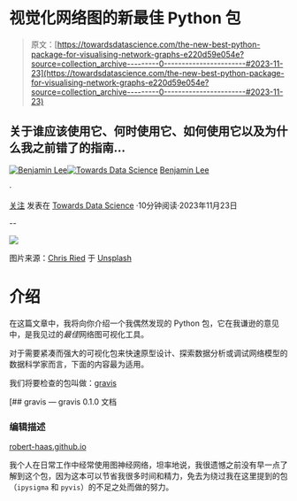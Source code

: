 # 视觉化网络图的新最佳 Python 包

> 原文：[https://towardsdatascience.com/the-new-best-python-package-for-visualising-network-graphs-e220d59e054e?source=collection_archive---------0-----------------------#2023-11-23](https://towardsdatascience.com/the-new-best-python-package-for-visualising-network-graphs-e220d59e054e?source=collection_archive---------0-----------------------#2023-11-23)

## 关于谁应该使用它、何时使用它、如何使用它以及为什么我之前错了的指南…

[](https://medium.com/@bl3e967?source=post_page-----e220d59e054e--------------------------------)[![Benjamin Lee](../Images/a369931c73019143609812354c773151.png)](https://medium.com/@bl3e967?source=post_page-----e220d59e054e--------------------------------)[](https://towardsdatascience.com/?source=post_page-----e220d59e054e--------------------------------)[![Towards Data Science](../Images/a6ff2676ffcc0c7aad8aaf1d79379785.png)](https://towardsdatascience.com/?source=post_page-----e220d59e054e--------------------------------) [Benjamin Lee](https://medium.com/@bl3e967?source=post_page-----e220d59e054e--------------------------------)

·

[关注](https://medium.com/m/signin?actionUrl=https%3A%2F%2Fmedium.com%2F_%2Fsubscribe%2Fuser%2F4d3d41f467d1&operation=register&redirect=https%3A%2F%2Ftowardsdatascience.com%2Fthe-new-best-python-package-for-visualising-network-graphs-e220d59e054e&user=Benjamin+Lee&userId=4d3d41f467d1&source=post_page-4d3d41f467d1----e220d59e054e---------------------post_header-----------) 发表在 [Towards Data Science](https://towardsdatascience.com/?source=post_page-----e220d59e054e--------------------------------) ·10分钟阅读·2023年11月23日[](https://medium.com/m/signin?actionUrl=https%3A%2F%2Fmedium.com%2F_%2Fvote%2Ftowards-data-science%2Fe220d59e054e&operation=register&redirect=https%3A%2F%2Ftowardsdatascience.com%2Fthe-new-best-python-package-for-visualising-network-graphs-e220d59e054e&user=Benjamin+Lee&userId=4d3d41f467d1&source=-----e220d59e054e---------------------clap_footer-----------)

--

[](https://medium.com/m/signin?actionUrl=https%3A%2F%2Fmedium.com%2F_%2Fbookmark%2Fp%2Fe220d59e054e&operation=register&redirect=https%3A%2F%2Ftowardsdatascience.com%2Fthe-new-best-python-package-for-visualising-network-graphs-e220d59e054e&source=-----e220d59e054e---------------------bookmark_footer-----------)![](../Images/777d06e439c1fcdd3bf93623df5bf919.png)

图片来源：[Chris Ried](https://unsplash.com/@cdr6934?utm_source=medium&utm_medium=referral) 于 [Unsplash](https://unsplash.com/?utm_source=medium&utm_medium=referral)

# 介绍

在这篇文章中，我将向你介绍一个我偶然发现的 Python 包，它在我谦逊的意见中，是我见过的*最佳*网络图可视化工具。

对于需要紧凑而强大的可视化包来快速原型设计、探索数据分析或调试网络模型的数据科学家而言，下面的内容最为适用。

我们将要检查的包叫做：[gravis](https://robert-haas.github.io/gravis-docs/)

[](https://robert-haas.github.io/gravis-docs/?source=post_page-----e220d59e054e--------------------------------) [## gravis — gravis 0.1.0 文档

### 编辑描述

[robert-haas.github.io](https://robert-haas.github.io/gravis-docs/?source=post_page-----e220d59e054e--------------------------------)

我个人在日常工作中经常使用图神经网络，坦率地说，我很遗憾之前没有早一点了解到这个包，因为这本可以节省我很多时间和精力，免去为绕过我在这里提到的包（`ipysigma` 和 `pyvis`）的不足之处而做的努力。
